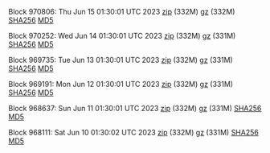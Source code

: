 Block 970806: Thu Jun 15 01:30:01 UTC 2023 [zip](https://files.01coin.io/mainnet/2023-06-15/bootstrap.dat.zip) (332M) [gz](https://files.01coin.io/mainnet/2023-06-15/bootstrap.dat.tar.gz) (332M) [SHA256](https://files.01coin.io/mainnet/2023-06-15/sha256.txt) [MD5](https://files.01coin.io/mainnet/2023-06-15/md5.txt)

Block 970252: Wed Jun 14 01:30:01 UTC 2023 [zip](https://files.01coin.io/mainnet/2023-06-14/bootstrap.dat.zip) (332M) [gz](https://files.01coin.io/mainnet/2023-06-14/bootstrap.dat.tar.gz) (331M) [SHA256](https://files.01coin.io/mainnet/2023-06-14/sha256.txt) [MD5](https://files.01coin.io/mainnet/2023-06-14/md5.txt)

Block 969735: Tue Jun 13 01:30:01 UTC 2023 [zip](https://files.01coin.io/mainnet/2023-06-13/bootstrap.dat.zip) (332M) [gz](https://files.01coin.io/mainnet/2023-06-13/bootstrap.dat.tar.gz) (331M) [SHA256](https://files.01coin.io/mainnet/2023-06-13/sha256.txt) [MD5](https://files.01coin.io/mainnet/2023-06-13/md5.txt)

Block 969191: Mon Jun 12 01:30:01 UTC 2023 [zip](https://files.01coin.io/mainnet/2023-06-12/bootstrap.dat.zip) (332M) [gz](https://files.01coin.io/mainnet/2023-06-12/bootstrap.dat.tar.gz) (331M) [SHA256](https://files.01coin.io/mainnet/2023-06-12/sha256.txt) [MD5](https://files.01coin.io/mainnet/2023-06-12/md5.txt)

Block 968637: Sun Jun 11 01:30:01 UTC 2023 [zip](https://files.01coin.io/mainnet/2023-06-11/bootstrap.dat.zip) (332M) [gz](https://files.01coin.io/mainnet/2023-06-11/bootstrap.dat.tar.gz) (331M) [SHA256](https://files.01coin.io/mainnet/2023-06-11/sha256.txt) [MD5](https://files.01coin.io/mainnet/2023-06-11/md5.txt)

Block 968111: Sat Jun 10 01:30:02 UTC 2023 [zip](https://files.01coin.io/mainnet/2023-06-10/bootstrap.dat.zip) (332M) [gz](https://files.01coin.io/mainnet/2023-06-10/bootstrap.dat.tar.gz) (331M) [SHA256](https://files.01coin.io/mainnet/2023-06-10/sha256.txt) [MD5](https://files.01coin.io/mainnet/2023-06-10/md5.txt)
